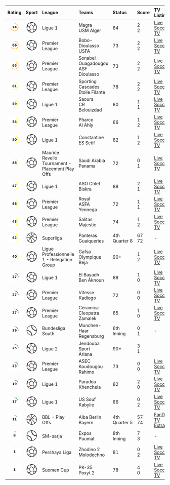 | Rating                                                                                                                                 | Sport                                                                                                                | League                                           | Teams                                | Status        | Score    | TV Listing                                                                              |
|:---------------------------------------------------------------------------------------------------------------------------------------|:---------------------------------------------------------------------------------------------------------------------|:-------------------------------------------------|:-------------------------------------|:--------------|:---------|:----------------------------------------------------------------------------------------|
| <img src="https://raw.githubusercontent.com/BlakeDuncan25/Donut-SVG-Ratings/bac4e4a278175106499642192132b1786a9aec38/74.svg" alt="74"> | <img src="https://raw.githubusercontent.com/BlakeDuncan25/Donut-SVG-Ratings/master/soccer.png" alt="Soccer">         | Ligue 1                                          | Magra<br>USM Alger                   | 84            | 2<br>2   | <a href="https://www.livesoccertv.com/schedules/">Live Soccer TV</a>                    |
| <img src="https://raw.githubusercontent.com/BlakeDuncan25/Donut-SVG-Ratings/bac4e4a278175106499642192132b1786a9aec38/66.svg" alt="66"> | <img src="https://raw.githubusercontent.com/BlakeDuncan25/Donut-SVG-Ratings/master/soccer.png" alt="Soccer">         | Premier League                                   | Bobo-Dioulasso<br>USFA               | 73            | 2<br>2   | <a href="https://www.livesoccertv.com/schedules/">Live Soccer TV</a>                    |
| <img src="https://raw.githubusercontent.com/BlakeDuncan25/Donut-SVG-Ratings/bac4e4a278175106499642192132b1786a9aec38/65.svg" alt="65"> | <img src="https://raw.githubusercontent.com/BlakeDuncan25/Donut-SVG-Ratings/master/soccer.png" alt="Soccer">         | Premier League                                   | Sonabel Ouagadougou<br>ASF Dioulasso | 73            | 2<br>2   | <a href="https://www.livesoccertv.com/schedules/">Live Soccer TV</a>                    |
| <img src="https://raw.githubusercontent.com/BlakeDuncan25/Donut-SVG-Ratings/bac4e4a278175106499642192132b1786a9aec38/61.svg" alt="61"> | <img src="https://raw.githubusercontent.com/BlakeDuncan25/Donut-SVG-Ratings/master/soccer.png" alt="Soccer">         | Premier League                                   | Sporting Cascades<br>Etoile Filante  | 78            | 2<br>2   | <a href="https://www.livesoccertv.com/schedules/">Live Soccer TV</a>                    |
| <img src="https://raw.githubusercontent.com/BlakeDuncan25/Donut-SVG-Ratings/bac4e4a278175106499642192132b1786a9aec38/59.svg" alt="59"> | <img src="https://raw.githubusercontent.com/BlakeDuncan25/Donut-SVG-Ratings/master/soccer.png" alt="Soccer">         | Ligue 1                                          | Saoura<br>CR Belouizdad              | 80            | 1<br>1   | <a href="https://www.livesoccertv.com/schedules/">Live Soccer TV</a>                    |
| <img src="https://raw.githubusercontent.com/BlakeDuncan25/Donut-SVG-Ratings/bac4e4a278175106499642192132b1786a9aec38/54.svg" alt="54"> | <img src="https://raw.githubusercontent.com/BlakeDuncan25/Donut-SVG-Ratings/master/soccer.png" alt="Soccer">         | Premier League                                   | Pharco<br>Al Ahly                    | 66            | 1<br>2   | <a href="https://www.livesoccertv.com/schedules/">Live Soccer TV</a>                    |
| <img src="https://raw.githubusercontent.com/BlakeDuncan25/Donut-SVG-Ratings/bac4e4a278175106499642192132b1786a9aec38/50.svg" alt="50"> | <img src="https://raw.githubusercontent.com/BlakeDuncan25/Donut-SVG-Ratings/master/soccer.png" alt="Soccer">         | Ligue 1                                          | Constantine<br>ES Setif              | 82            | 1<br>2   | <a href="https://www.livesoccertv.com/schedules/">Live Soccer TV</a>                    |
| <img src="https://raw.githubusercontent.com/BlakeDuncan25/Donut-SVG-Ratings/bac4e4a278175106499642192132b1786a9aec38/48.svg" alt="48"> | <img src="https://raw.githubusercontent.com/BlakeDuncan25/Donut-SVG-Ratings/master/soccer.png" alt="Soccer">         | Maurice Revello Tournament - Placement Play Offs | Saudi Arabia<br>Panama               | 72            | 0<br>1   | <a href="https://www.livesoccertv.com/schedules/">Live Soccer TV</a>                    |
| <img src="https://raw.githubusercontent.com/BlakeDuncan25/Donut-SVG-Ratings/bac4e4a278175106499642192132b1786a9aec38/47.svg" alt="47"> | <img src="https://raw.githubusercontent.com/BlakeDuncan25/Donut-SVG-Ratings/master/soccer.png" alt="Soccer">         | Ligue 1                                          | ASO Chlef<br>Biskra                  | 88            | 2<br>1   | <a href="https://www.livesoccertv.com/schedules/">Live Soccer TV</a>                    |
| <img src="https://raw.githubusercontent.com/BlakeDuncan25/Donut-SVG-Ratings/bac4e4a278175106499642192132b1786a9aec38/46.svg" alt="46"> | <img src="https://raw.githubusercontent.com/BlakeDuncan25/Donut-SVG-Ratings/master/soccer.png" alt="Soccer">         | Premier League                                   | Royal<br>ASFA Yennega                | 72            | 1<br>1   | <a href="https://www.livesoccertv.com/schedules/">Live Soccer TV</a>                    |
| <img src="https://raw.githubusercontent.com/BlakeDuncan25/Donut-SVG-Ratings/bac4e4a278175106499642192132b1786a9aec38/43.svg" alt="43"> | <img src="https://raw.githubusercontent.com/BlakeDuncan25/Donut-SVG-Ratings/master/soccer.png" alt="Soccer">         | Premier League                                   | Salitas<br>Majestic                  | 74            | 1<br>2   | <a href="https://www.livesoccertv.com/schedules/">Live Soccer TV</a>                    |
| <img src="https://raw.githubusercontent.com/BlakeDuncan25/Donut-SVG-Ratings/bac4e4a278175106499642192132b1786a9aec38/42.svg" alt="42"> | <img src="https://raw.githubusercontent.com/BlakeDuncan25/Donut-SVG-Ratings/master/basketball.png" alt="Basketball"> | Superliga                                        | Panteras<br>Guaiqueries              | 4th Quarter 8 | 67<br>72 | -                                                                                       |
| <img src="https://raw.githubusercontent.com/BlakeDuncan25/Donut-SVG-Ratings/bac4e4a278175106499642192132b1786a9aec38/40.svg" alt="40"> | <img src="https://raw.githubusercontent.com/BlakeDuncan25/Donut-SVG-Ratings/master/soccer.png" alt="Soccer">         | Ligue Professionnelle 1 - Relegation Group       | Gafsa<br>Olympique Beja              | 90+           | 1<br>2   | <a href="https://www.livesoccertv.com/schedules/">Live Soccer TV</a>                    |
| <img src="https://raw.githubusercontent.com/BlakeDuncan25/Donut-SVG-Ratings/bac4e4a278175106499642192132b1786a9aec38/27.svg" alt="27"> | <img src="https://raw.githubusercontent.com/BlakeDuncan25/Donut-SVG-Ratings/master/soccer.png" alt="Soccer">         | Ligue 1                                          | El Bayadh<br>Ben Aknoun              | 88            | 1<br>0   | <a href="https://www.livesoccertv.com/schedules/">Live Soccer TV</a>                    |
| <img src="https://raw.githubusercontent.com/BlakeDuncan25/Donut-SVG-Ratings/bac4e4a278175106499642192132b1786a9aec38/27.svg" alt="27"> | <img src="https://raw.githubusercontent.com/BlakeDuncan25/Donut-SVG-Ratings/master/soccer.png" alt="Soccer">         | Premier League                                   | Vitesse<br>Kadiogo                   | 72            | 0<br>0   | <a href="https://www.livesoccertv.com/schedules/">Live Soccer TV</a>                    |
| <img src="https://raw.githubusercontent.com/BlakeDuncan25/Donut-SVG-Ratings/bac4e4a278175106499642192132b1786a9aec38/27.svg" alt="27"> | <img src="https://raw.githubusercontent.com/BlakeDuncan25/Donut-SVG-Ratings/master/soccer.png" alt="Soccer">         | Premier League                                   | Ceramica Cleopatra<br>Zamalek        | 65            | 1<br>0   | <a href="https://www.livesoccertv.com/schedules/">Live Soccer TV</a>                    |
| <img src="https://raw.githubusercontent.com/BlakeDuncan25/Donut-SVG-Ratings/bac4e4a278175106499642192132b1786a9aec38/26.svg" alt="26"> | <img src="https://raw.githubusercontent.com/BlakeDuncan25/Donut-SVG-Ratings/master/baseball.png" alt="Baseball">     | Bundesliga South                                 | Munchen-Haar<br>Regensburg           | 6th Inning    | 0<br>1   | -                                                                                       |
| <img src="https://raw.githubusercontent.com/BlakeDuncan25/Donut-SVG-Ratings/bac4e4a278175106499642192132b1786a9aec38/25.svg" alt="25"> | <img src="https://raw.githubusercontent.com/BlakeDuncan25/Donut-SVG-Ratings/master/soccer.png" alt="Soccer">         | Ligue 2                                          | Jendouba Sport<br>Ariana             | 90+           | 3<br>1   | <a href="#N/A"></a>                                                                     |
| <img src="https://raw.githubusercontent.com/BlakeDuncan25/Donut-SVG-Ratings/bac4e4a278175106499642192132b1786a9aec38/23.svg" alt="23"> | <img src="https://raw.githubusercontent.com/BlakeDuncan25/Donut-SVG-Ratings/master/soccer.png" alt="Soccer">         | Premier League                                   | ASEC Koudougou<br>Rahimo             | 73            | 0<br>0   | <a href="https://www.livesoccertv.com/schedules/">Live Soccer TV</a>                    |
| <img src="https://raw.githubusercontent.com/BlakeDuncan25/Donut-SVG-Ratings/bac4e4a278175106499642192132b1786a9aec38/19.svg" alt="19"> | <img src="https://raw.githubusercontent.com/BlakeDuncan25/Donut-SVG-Ratings/master/soccer.png" alt="Soccer">         | Ligue 1                                          | Paradou<br>Khenchela                 | 82            | 2<br>0   | <a href="https://www.livesoccertv.com/schedules/">Live Soccer TV</a>                    |
| <img src="https://raw.githubusercontent.com/BlakeDuncan25/Donut-SVG-Ratings/bac4e4a278175106499642192132b1786a9aec38/17.svg" alt="17"> | <img src="https://raw.githubusercontent.com/BlakeDuncan25/Donut-SVG-Ratings/master/soccer.png" alt="Soccer">         | Ligue 1                                          | US Souf<br>Kabylie                   | 86            | 0<br>2   | <a href="https://www.livesoccertv.com/schedules/">Live Soccer TV</a>                    |
| <img src="https://raw.githubusercontent.com/BlakeDuncan25/Donut-SVG-Ratings/bac4e4a278175106499642192132b1786a9aec38/11.svg" alt="11"> | <img src="https://raw.githubusercontent.com/BlakeDuncan25/Donut-SVG-Ratings/master/basketball.png" alt="Basketball"> | BBL - Play Offs                                  | Alba Berlin<br>Bayern                | 4th Quarter 5 | 57<br>74 | <a href="https://watch.plex.tv/live-tv/channel/fanduel-tv-extra-2">FanDuel TV Extra</a> |
| <img src="https://raw.githubusercontent.com/BlakeDuncan25/Donut-SVG-Ratings/bac4e4a278175106499642192132b1786a9aec38/8.svg" alt="8">   | <img src="https://raw.githubusercontent.com/BlakeDuncan25/Donut-SVG-Ratings/master/baseball.png" alt="Baseball">     | SM-sarja                                         | Expos<br>Puumat                      | 8th Inning    | 7<br>3   | -                                                                                       |
| <img src="https://raw.githubusercontent.com/BlakeDuncan25/Donut-SVG-Ratings/bac4e4a278175106499642192132b1786a9aec38/1.svg" alt="1">   | <img src="https://raw.githubusercontent.com/BlakeDuncan25/Donut-SVG-Ratings/master/soccer.png" alt="Soccer">         | Pershaya Liga                                    | Zhodino 2<br>Molodechno              | 81            | 0<br>2   | <a href="https://www.livesoccertv.com/schedules/">Live Soccer TV</a>                    |
| <img src="https://raw.githubusercontent.com/BlakeDuncan25/Donut-SVG-Ratings/bac4e4a278175106499642192132b1786a9aec38/1.svg" alt="1">   | <img src="https://raw.githubusercontent.com/BlakeDuncan25/Donut-SVG-Ratings/master/soccer.png" alt="Soccer">         | Suomen Cup                                       | PK-35<br>Poxyt 2                     | 78            | 4<br>0   | <a href="https://www.livesoccertv.com/schedules/">Live Soccer TV</a>                    |